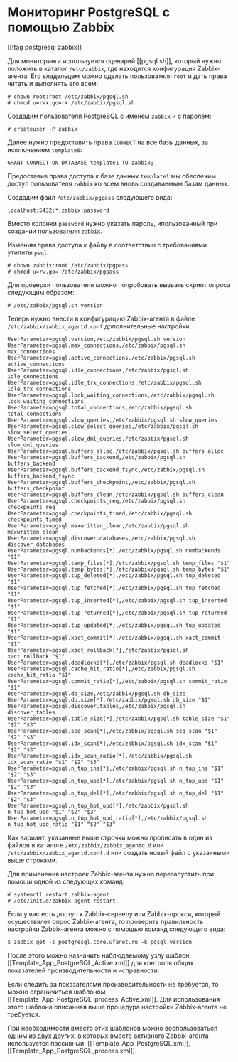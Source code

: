 Мониторинг PostgreSQL с помощью Zabbix
======================================

[[!tag postgresql zabbix]]

Для мониторинга используется сценарий [[pgsql.sh]], который нужно положить в каталог `/etc/zabbix`, где находится конфигурация Zabbix-агента. Его владельцем можно сделать пользователя `root` и дать права читать и выполнять его всем:

    # chown root:root /etc/zabbix/pgsql.sh
    # chmod u=rwx,go=rx /etc/zabbix/pgsql.sh

Создадим пользователя PostgreSQL с именем `zabbix` и с паролем:

    # createuser -P zabbix

Далее нужно предоставить права `CONNECT` на все базы данных, за исключением `template0`:

    GRANT CONNECT ON DATABASE template1 TO zabbix;

Предоставив права доступа к базе данных `template1` мы обеспечим доступ пользователя `zabbix` ко всем вновь создаваемым базам данных.

Создадим файл `/etc/zabbix/pgpass` следующего вида:

    localhost:5432:*:zabbix:password

Вместо колонки `password` нужно указать пароль, ипользованный при создании пользователя `zabbix`.

Изменим права доступа к файлу в соответствии с требованиями утилиты `psql`:

    # chown zabbix:root /etc/zabbix/pgpass
    # chmod u=rw,go= /etc/zabbix/pgpass

Для проверки пользователя можно попробовать вызвать скрипт опроса следующим образом:

    # /etc/zabbix/pgsql.sh version

Теперь нужно внести в конфигурацию Zabbix-агента в файле `/etc/zabbix/zabbix_agentd.conf` дополнительные настройки:

    UserParameter=pgsql.version,/etc/zabbix/pgsql.sh version
    UserParameter=pgsql.max_connections,/etc/zabbix/pgsql.sh max_connections
    UserParameter=pgsql.active_connections,/etc/zabbix/pgsql.sh active_connections
    UserParameter=pgsql.idle_connections,/etc/zabbix/pgsql.sh idle_connections
    UserParameter=pgsql.idle_trx_connections,/etc/zabbix/pgsql.sh idle_trx_connections
    UserParameter=pgsql.lock_waiting_connections,/etc/zabbix/pgsql.sh lock_waiting_connections
    UserParameter=pgsql.total_connections,/etc/zabbix/pgsql.sh total_connections
    UserParameter=pgsql.slow_queries,/etc/zabbix/pgsql.sh slow_queries
    UserParameter=pgsql.slow_select_queries,/etc/zabbix/pgsql.sh slow_select_queries
    UserParameter=pgsql.slow_dml_queries,/etc/zabbix/pgsql.sh slow_dml_queries
    UserParameter=pgsql.buffers_alloc,/etc/zabbix/pgsql.sh buffers_alloc
    UserParameter=pgsql.buffers_backend,/etc/zabbix/pgsql.sh buffers_backend
    UserParameter=pgsql.buffers_backend_fsync,/etc/zabbix/pgsql.sh buffers_backend_fsync
    UserParameter=pgsql.buffers_checkpoint,/etc/zabbix/pgsql.sh buffers_checkpoint
    UserParameter=pgsql.buffers_clean,/etc/zabbix/pgsql.sh buffers_clean
    UserParameter=pgsql.checkpoints_req,/etc/zabbix/pgsql.sh checkpoints_req
    UserParameter=pgsql.checkpoints_timed,/etc/zabbix/pgsql.sh checkpoints_timed
    UserParameter=pgsql.maxwritten_clean,/etc/zabbix/pgsql.sh maxwritten_clean
    UserParameter=pgsql.discover.databases,/etc/zabbix/pgsql.sh discover_databases
    UserParameter=pgsql.numbackends[*],/etc/zabbix/pgsql.sh numbackends "$1"
    UserParameter=pgsql.temp_files[*],/etc/zabbix/pgsql.sh temp_files "$1"
    UserParameter=pgsql.temp_bytes[*],/etc/zabbix/pgsql.sh temp_bytes "$1"
    UserParameter=pgsql.tup_deleted[*],/etc/zabbix/pgsql.sh tup_deleted "$1"
    UserParameter=pgsql.tup_fetched[*],/etc/zabbix/pgsql.sh tup_fetched "$1"
    UserParameter=pgsql.tup_inserted[*],/etc/zabbix/pgsql.sh tup_inserted "$1"
    UserParameter=pgsql.tup_returned[*],/etc/zabbix/pgsql.sh tup_returned "$1"
    UserParameter=pgsql.tup_updated[*],/etc/zabbix/pgsql.sh tup_updated "$1"
    UserParameter=pgsql.xact_commit[*],/etc/zabbix/pgsql.sh xact_commit "$1"
    UserParameter=pgsql.xact_rollback[*],/etc/zabbix/pgsql.sh xact_rollback "$1"
    UserParameter=pgsql.deadlocks[*],/etc/zabbix/pgsql.sh deadlocks "$1"
    UserParameter=pgsql.cache_hit_ratio[*],/etc/zabbix/pgsql.sh cache_hit_ratio "$1"
    UserParameter=pgsql.commit_ratio[*],/etc/zabbix/pgsql.sh commit_ratio "$1"
    UserParameter=pgsql.db_size,/etc/zabbix/pgsql.sh db_size
    UserParameter=pgsql.db.size[*],/etc/zabbix/pgsql.sh db_size "$1"
    UserParameter=pgsql.discover.tables,/etc/zabbix/pgsql.sh discover_tables
    UserParameter=pgsql.table_size[*],/etc/zabbix/pgsql.sh table_size "$1" "$2" "$3"
    UserParameter=pgsql.seq_scan[*],/etc/zabbix/pgsql.sh seq_scan "$1" "$2" "$3"
    UserParameter=pgsql.idx_scan[*],/etc/zabbix/pgsql.sh idx_scan "$1" "$2" "$3"
    UserParameter=pgsql.idx_scan_ratio[*],/etc/zabbix/pgsql.sh idx_scan_ratio "$1" "$2" "$3"
    UserParameter=pgsql.n_tup_ins[*],/etc/zabbix/pgsql.sh n_tup_ins "$1" "$2" "$3"
    UserParameter=pgsql.n_tup_upd[*],/etc/zabbix/pgsql.sh n_tup_upd "$1" "$2" "$3"
    UserParameter=pgsql.n_tup_del[*],/etc/zabbix/pgsql.sh n_tup_del "$1" "$2" "$3"
    UserParameter=pgsql.n_tup_hot_upd[*],/etc/zabbix/pgsql.sh n_tup_hot_upd "$1" "$2" "$3"
    UserParameter=pgsql.n_tup_hot_upd_ratio[*],/etc/zabbix/pgsql.sh n_tup_hot_upd_ratio "$1" "$2" "$3"

Как вариант, указанные выше строчки можно прописать в один из файлов в каталоге `/etc/zabbix/zabbix_agentd.d` или `/etc/zabbix/zabbix_agentd.conf.d` или создать новый файл с указанными выше строками.

Для применения настроек Zabbix-агента нужно перезапустить при помощи одной из следующих команд:

    # systemctl restart zabbix-agent
    # /etc/init.d/zabbix-agent restart

Если у вас есть доступ к Zabbix-серверу или Zabbix-прокси, который осуществялет опрос Zabbix-агента, то проверить правильность настройки Zabbix-агента можно с помощью команд следующего вида:

    $ zabbix_get -s postgresql.core.ufanet.ru -k pgsql.version

После этого можно назначить наблюдаемому узлу шаблон [[Template_App_PostgreSQL_Active.xml]] для контроля общих показателей производительности и исправности.

Если следить за показателями производительности не требуется, то можно ограничиться шаблоном [[Template_App_PostgreSQL_process_Active.xml]]. Для использования этого шаблона описанная выше процедура настройки Zabbix-агента не требуется.

При необходимости вместо этих шаблонов можно воспользоваться одним из двух других, в которых вместо активного Zabbix-агента используется пассивный: [[Template_App_PostgreSQL.xml]], [[Template_App_PostgreSQL_process.xml]].
